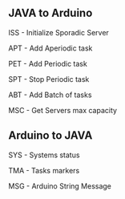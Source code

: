 
## JAVA to Arduino

  ISS - Initialize Sporadic Server
  
  APT - Add Aperiodic task
  
  PET - Add Periodic task
  
  SPT - Stop Periodic task
  
  ABT - Add Batch of tasks
  
  MSC - Get Servers max capacity  

## Arduino to JAVA
  
  SYS - Systems status
  
  TMA - Tasks markers
  
  MSG - Arduino String Message
  

